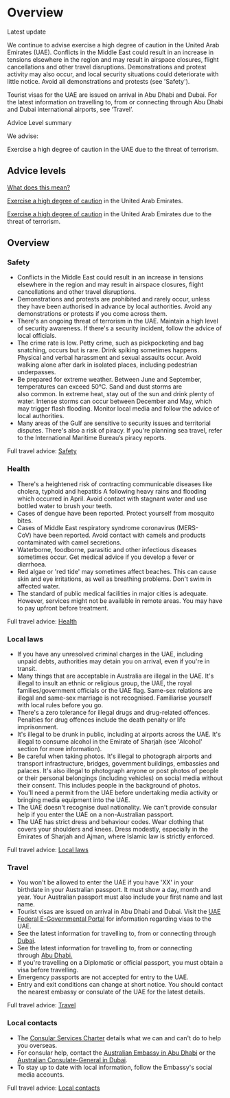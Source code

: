 # Overview

Latest update

We continue to advise exercise a high degree of caution in the United Arab Emirates (UAE). Conflicts in the Middle East could result in an increase in tensions elsewhere in the region and may result in airspace closures, flight cancellations and other travel disruptions. Demonstrations and protest activity may also occur, and local security situations could deteriorate with little notice. Avoid all demonstrations and protests (see 'Safety').  
  
Tourist visas for the UAE are issued on arrival in Abu Dhabi and Dubai. For the latest information on travelling to, from or connecting through Abu Dhabi and Dubai international airports, see ‘Travel’.

Advice Level summary

We advise:

Exercise a high degree of caution in the UAE due to the threat of terrorism.

## Advice levels

[What does this mean?](/before-you-go/travel-advice-explained/)

[Exercise a high degree of caution](https://www.smartraveller.gov.au/consular-services/travel-advice-explained#level2) in the United Arab Emirates.

[Exercise a high degree of caution](https://www.smartraveller.gov.au/consular-services/travel-advice-explained#level2) in the United Arab Emirates due to the threat of terrorism.

## Overview

### Safety

* Conflicts in the Middle East could result in an increase in tensions elsewhere in the region and may result in airspace closures, flight cancellations and other travel disruptions.
* Demonstrations and protests are prohibited and rarely occur, unless they have been authorised in advance by local authorities. Avoid any demonstrations or protests if you come across them.
* There's an ongoing threat of terrorism in the UAE. Maintain a high level of security awareness. If there's a security incident, follow the advice of local officials.
* The crime rate is low. Petty crime, such as pickpocketing and bag snatching, occurs but is rare. Drink spiking sometimes happens. Physical and verbal harassment and sexual assaults occur. Avoid walking alone after dark in isolated places, including pedestrian underpasses.
* Be prepared for extreme weather. Between June and September, temperatures can exceed 50°C. Sand and dust storms are also common. In extreme heat, stay out of the sun and drink plenty of water. Intense storms can occur between December and May, which may trigger flash flooding. Monitor local media and follow the advice of local authorities.
* Many areas of the Gulf are sensitive to security issues and territorial disputes. There's also a risk of piracy. If you're planning sea travel, refer to the International Maritime Bureau’s piracy reports.

Full travel advice: [Safety](#safety)

### Health

* There's a heightened risk of contracting communicable diseases like cholera, typhoid and hepatitis A following heavy rains and flooding which occurred in April. Avoid contact with stagnant water and use bottled water to brush your teeth.
* Cases of dengue have been reported. Protect yourself from mosquito bites.
* Cases of Middle East respiratory syndrome coronavirus (MERS-CoV) have been reported. Avoid contact with camels and products contaminated with camel secretions.
* Waterborne, foodborne, parasitic and other infectious diseases sometimes occur. Get medical advice if you develop a fever or diarrhoea.
* Red algae or 'red tide' may sometimes affect beaches. This can cause skin and eye irritations, as well as breathing problems. Don't swim in affected water.
* The standard of public medical facilities in major cities is adequate. However, services might not be available in remote areas. You may have to pay upfront before treatment.

Full travel advice: [Health](#health)

### Local laws

* If you have any unresolved criminal charges in the UAE, including unpaid debts, authorities may detain you on arrival, even if you're in transit.
* Many things that are acceptable in Australia are illegal in the UAE. It's illegal to insult an ethnic or religious group, the UAE, the royal families/government officials or the UAE flag. Same-sex relations are illegal and same-sex marriage is not recognised. Familiarise yourself with local rules before you go.
* There's a zero tolerance for illegal drugs and drug-related offences. Penalties for drug offences include the death penalty or life imprisonment.
* It's illegal to be drunk in public, including at airports across the UAE. It's illegal to consume alcohol in the Emirate of Sharjah (see 'Alcohol' section for more information).
* Be careful when taking photos. It's illegal to photograph airports and transport infrastructure, bridges, government buildings, embassies and palaces. It's also illegal to photograph anyone or post photos of people or their personal belongings (including vehicles) on social media without their consent. This includes people in the background of photos.
* You'll need a permit from the UAE before undertaking media activity or bringing media equipment into the UAE.
* The UAE doesn't recognise dual nationality. We can't provide consular help if you enter the UAE on a non-Australian passport.
* The UAE has strict dress and behaviour codes. Wear clothing that covers your shoulders and knees. Dress modestly, especially in the Emirates of Sharjah and Ajman, where Islamic law is strictly enforced.

Full travel advice: [Local laws](#local-laws)

### Travel

* You won't be allowed to enter the UAE if you have 'XX' in your birthdate in your Australian passport. It must show a day, month and year. Your Australian passport must also include your first name and last name.
* Tourist visas are issued on arrival in Abu Dhabi and Dubai. Visit the [UAE Federal E-Governmental Portal](https://u.ae/en/information-and-services/visa-and-emirates-id) for information regarding visas to the UAE.
* See the latest information for travelling to, from or connecting through [Dubai](https://www.emirates.com/au/english/help/covid-19/dubai-travel-requirements/tourists/).
* See the latest information for travelling to, from or connecting through [Abu Dhabi.](https://www.etihad.com/en-au/plan/travel-essentials)
* If you're travelling on a Diplomatic or official passport, you must obtain a visa before travelling.
* Emergency passports are not accepted for entry to the UAE.
* Entry and exit conditions can change at short notice. You should contact the nearest embassy or consulate of the UAE for the latest details.

Full travel advice: [Travel](#travel)

### Local contacts

* The [Consular Services Charter](/consular-services/consular-services-charter "Consular Services Charter") details what we can and can't do to help you overseas.
* For consular help, contact the [Australian Embassy in Abu Dhabi](https://uae.embassy.gov.au/abud/contact-us.html) or the [Australian Consulate-General in Dubai](https://uae.embassy.gov.au/abud/abudhabicontactus.html).
* To stay up to date with local information, follow the Embassy's social media accounts.

Full travel advice: [Local contacts](#local-contacts)